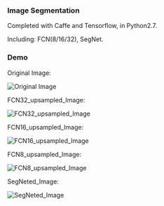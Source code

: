 ### Image Segmentation

Completed with Caffe and Tensorflow, in Python2.7.

Including: FCN(8/16/32), SegNet.

### Demo 

Original Image:

![Original Image](https://github.com/JNingWei/Image-Segmentation/blob/master/FCN/test_data/Elegent_Girl.jpg)


FCN32_upsampled_Image:

![FCN32_upsampled_Image](https://github.com/JNingWei/Image-Segmentation/blob/master/FCN/generated_image/fcn32_upsampled.jpg)


FCN16_upsampled_Image:

![FCN16_upsampled_Image](https://github.com/JNingWei/Image-Segmentation/blob/master/FCN/generated_image/fcn16_upsampled.jpg)


FCN8_upsampled_Image:

![FCN8_upsampled_Image](https://github.com/JNingWei/Image-Segmentation/blob/master/FCN/generated_image/fcn8_upsampled.jpg)


SegNeted_Image:

![SegNeted_Image]()
